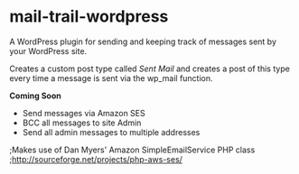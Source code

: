 mail-trail-wordpress
====================

A WordPress plugin for sending and keeping track of messages sent by your WordPress site.

Creates a custom post type called *Sent Mail* and creates a post of this type every time a message is sent via the wp_mail function.

**Coming Soon**
- Send messages via Amazon SES
- BCC all messages to site Admin
- Send all admin messages to multiple addresses

;Makes use of Dan Myers' Amazon SimpleEmailService PHP class
;http://sourceforge.net/projects/php-aws-ses/
